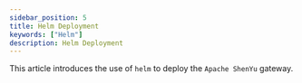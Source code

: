 ```yaml
---
sidebar_position: 5
title: Helm Deployment
keywords: ["Helm"]
description: Helm Deployment
---
```


This article introduces the use of `helm` to deploy the `Apache ShenYu` gateway.
